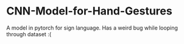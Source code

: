 # CNN-Model-for-Hand-Gestures

  A model in pytorch for sign language. 
  Has a weird bug while looping through dataset :(
